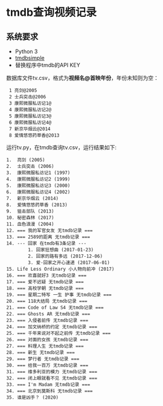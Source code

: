 # tmdb查询视频记录

## 系统要求

 - Python 3
 - [tmdbsimple](https://github.com/celiao/tmdbsimple)
 - 替换程序中tmdb的API KEY


数据库文件tv.csv，格式为**视频名@首映年份**，年份未知则为空：

```
 1 亮剑@2005
 2 士兵突击@2006
 3 康熙微服私访记1@
 4 康熙微服私访记2@
 5 康熙微服私访记3@
 6 康熙微服私访记4@
 7 新京华烟云@2014
 8 爱情悠悠药草香@2013
```

运行tv.py，在tmdb查询tv.csv，运行结果如下:


```
1.	亮剑 (2005)
2.	士兵突击 (2006)
3.	康熙微服私访记1 (1997)
4.	康熙微服私访记2 (1999)
5.	康熙微服私访记3 (2000)
6.	康熙微服私访记4 (2002)
7.	新京华烟云 (2014)
8.	爱情悠悠药草香 (2013)
9.	狙击部队 (2013)
10.	秘密森林 (2017)
11.	血色浪漫 (2004)
12.	=== 我的军官女友 无tmdb记录 ===
13.	=== 2589的距离 无tmdb记录 ===
14.	--- 回家 在tmdb有3条记录 ---
		1. 回家狂想曲 (2017-01-23)
		2. 回家的路有多远 (2017-12-06)
		3. 爱·回家之开心速递 (2017-06-01)
15.	Life Less Ordinary 小人物向前冲 (2017)
16.	=== 欢喜就好3 无tmdb记录 ===
17.	=== 爱不迟疑 无tmdb记录 ===
18.	=== 高校学朝 无tmdb记录 ===
19.	=== 星期二特写 一生 护事 无tmdb记录 ===
20.	=== 118大结局 无tmdb记录 ===
21.	=== Code of Law S4 无tmdb记录 ===
22.	=== Ghosts AR 无tmdb记录 ===
23.	=== 入侵者前传 无tmdb记录 ===
24.	=== 加文纳桥的约定 无tmdb记录 ===
25.	=== 千年来说对不起之前传 无tmdb记录 ===
26.	=== 对面的女孩 无tmdb记录 ===
27.	=== 料理人生 无tmdb记录 ===
28.	=== 新生 无tmdb记录 ===
29.	=== 梦行者 无tmdb记录 ===
30.	=== 给我一百万 无tmdb记录 ===
31.	=== 维多利亚的模力 无tmdb记录 ===
32.	=== 闭上眼就看不见 无tmdb记录 ===
33.	=== I'm Madam 无tmdb记录 ===
34.	=== 北京到莫斯科 无tmdb记录 ===
35.	谁是凶手？ (2020)
```

